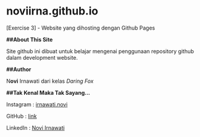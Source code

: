 # noviirna.github.io
 [Exercise 3] - Website yang dihosting dengan Github Pages


**##About This Site**

Site github ini dibuat untuk belajar mengenai penggunaan repository github dalam development website.


**##Author**

N**ovi** Irnawati dari kelas _Daring Fox_


**##Tak Kenal Maka Tak Sayang...**

Instagram : [irnawati.novi](instagram.com/irnawati.novi)

GitHub : [link](https://github.com/noviirna/)

LinkedIn : [Novi Irnawati](https://www.linkedin.com/in/novi-irnawati/)

